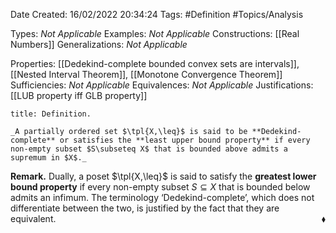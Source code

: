 <div class="topSpace"></div>

Date Created: 16/02/2022 20:34:24
Tags: #Definition #Topics/Analysis

Types: _Not Applicable_
Examples: _Not Applicable_
Constructions: [[Real Numbers]]
Generalizations: _Not Applicable_

Properties: [[Dedekind-complete bounded convex sets are intervals]], [[Nested Interval Theorem]], [[Monotone Convergence Theorem]]
Sufficiencies: _Not Applicable_
Equivalences: _Not Applicable_
Justifications: [[LUB property iff GLB property]]

``` ad-Definition
title: Definition.

_A partially ordered set $\tpl{X,\leq}$ is said to be **Dedekind-complete** or satisfies the **least upper bound property** if every non-empty subset $S\subseteq X$ that is bounded above admits a supremum in $X$._

```

**Remark.** Dually, a poset $\tpl{X,\leq}$ is said to satisfy the **greatest lower bound property** if every non-empty subset $S\subseteq X$ that is bounded below admits an infimum. The terminology $\textrm{`}$Dedekind-complete$\textrm{'}$, which does not differentiate between the two, is justified by the fact that they are equivalent.<span style="float:right;">$\blacklozenge$</span>

